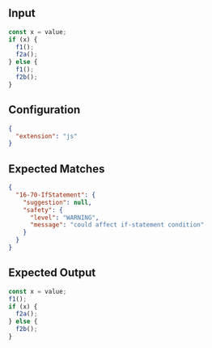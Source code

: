 
## Input
```javascript input
const x = value;
if (x) {
  f1();
  f2a();
} else {
  f1();
  f2b();
}
```

## Configuration
```json configuration
{
  "extension": "js"
}
```

## Expected Matches
```json expected matches
{
  "16-70-IfStatement": {
    "suggestion": null,
    "safety": {
      "level": "WARNING",
      "message": "could affect if-statement condition"
    }
  }
}
```

## Expected Output
```javascript expected output
const x = value;
f1();
if (x) {
  f2a();
} else {
  f2b();
}
```
